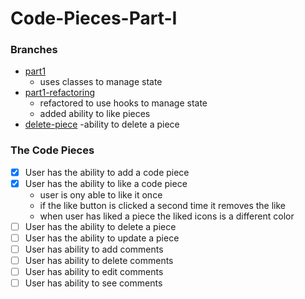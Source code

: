 # Code-Pieces-Part-I

### Branches
- [part1](https://github.com/SR-Portfolio-Projects/Code-Pieces-Part-I/tree/part1)
    - uses classes to manage state
- [part1-refactoring](https://github.com/SR-Portfolio-Projects/Code-Pieces-Part-I/tree/part1-refactoring) 
    - refactored to use hooks to manage state
    - added ability to like pieces
- [delete-piece]()
    -ability to delete a piece

### The Code Pieces
- [x] User has the ability to add a code piece
- [x] User has the ability to like a code piece 
    - user is ony able to like it once
    - if the like button is clicked a second time it removes the like
    - when user has liked a piece the liked icons is a different color
- [ ] User has the ability to delete a piece
- [ ] User has the ability to update a piece
- [ ] User has ability to add comments
- [ ] User has ability to delete comments
- [ ] User has ability to edit comments
- [ ] User has ability to see comments
